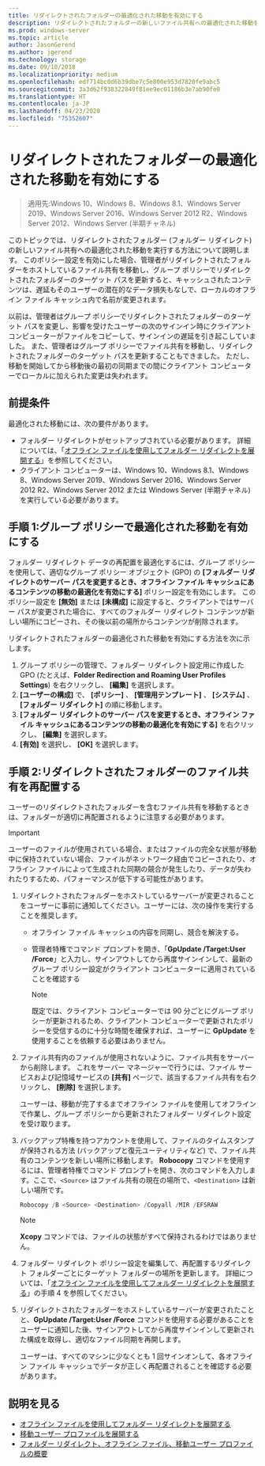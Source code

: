 ```yaml
---
title: リダイレクトされたフォルダーの最適化された移動を有効にする
description: リダイレクトされたフォルダーの新しいファイル共有への最適化された移動を実行する方法。
ms.prod: windows-server
ms.topic: article
author: JasonGerend
ms.author: jgerend
ms.technology: storage
ms.date: 09/10/2018
ms.localizationpriority: medium
ms.openlocfilehash: edf714bc0d6b39dbe7c5e800e953d7820fe9abc5
ms.sourcegitcommit: 3a3d62f938322849f81ee9ec01186b3e7ab90fe0
ms.translationtype: HT
ms.contentlocale: ja-JP
ms.lasthandoff: 04/23/2020
ms.locfileid: "75352607"
---
```

# <a name="enable-optimized-moves-of-redirected-folders"></a>リダイレクトされたフォルダーの最適化された移動を有効にする

>適用先:Windows 10、Windows 8、Windows 8.1、Windows Server 2019、Windows Server 2016、Windows Server 2012 R2、Windows Server 2012、Windows Server (半期チャネル)

このトピックでは、リダイレクトされたフォルダー (フォルダー リダイレクト) の新しいファイル共有への最適化された移動を実行する方法について説明します。 このポリシー設定を有効にした場合、管理者がリダイレクトされたフォルダーをホストしているファイル共有を移動し、グループ ポリシーでリダイレクトされたフォルダーのターゲット パスを更新すると、キャッシュされたコンテンツは、遅延もそのユーザーの潜在的なデータ損失もなしで、ローカルのオフライン ファイル キャッシュ内で名前が変更されます。

以前は、管理者はグループ ポリシーでリダイレクトされたフォルダーのターゲット パスを変更し、影響を受けたユーザーの次のサインイン時にクライアント コンピューターがファイルをコピーして、サインインの遅延を引き起こしていました。 また、管理者はグループ ポリシーでファイル共有を移動し、リダイレクトされたフォルダーのターゲット パスを更新することもできました。 ただし、移動を開始してから移動後の最初の同期までの間にクライアント コンピューターでローカルに加えられた変更は失われます。

## <a name="prerequisites"></a>前提条件

最適化された移動には、次の要件があります。

- フォルダー リダイレクトがセットアップされている必要があります。 詳細については、「[オフライン ファイルを使用してフォルダー リダイレクトを展開する](deploy-folder-redirection.md)」を参照してください。
- クライアント コンピューターは、Windows 10、Windows 8.1、Windows 8、Windows Server 2019、Windows Server 2016、Windows Server 2012 R2、Windows Server 2012 または Windows Server (半期チャネル) を実行している必要があります。

## <a name="step-1-enable-optimized-move-in-group-policy"></a>手順 1:グループ ポリシーで最適化された移動を有効にする

フォルダー リダイレクト データの再配置を最適化するには、グループ ポリシーを使用して、適切なグループ ポリシー オブジェクト (GPO) の **[フォルダー リダイレクトのサーバー パスを変更するとき、オフライン ファイル キャッシュにあるコンテンツの移動の最適化を有効にする]** ポリシー設定を有効にします。 このポリシー設定を **[無効]** または **[未構成]** に設定すると、クライアントではサーバー パスが変更された場合に、すべてのフォルダー リダイレクト コンテンツが新しい場所にコピーされ、その後以前の場所からコンテンツが削除されます。

リダイレクトされたフォルダーの最適化された移動を有効にする方法を次に示します。

1. グループ ポリシーの管理で、フォルダー リダイレクト設定用に作成した GPO (たとえば、**Folder Redirection and Roaming User Profiles Settings**) を右クリックし、 **[編集]** を選択します。
2. **[ユーザーの構成]** で、 **[ポリシー]** 、 **[管理用テンプレート]** 、 **[システム]** 、 **[フォルダー リダイレクト]** の順に移動します。
3. **[フォルダー リダイレクトのサーバー パスを変更するとき、オフライン ファイル キャッシュにあるコンテンツの移動の最適化を有効にする]** を右クリックし、 **[編集]** を選択します。
4. **[有効]** を選択し、 **[OK]** を選択します。

## <a name="step-2-relocate-the-file-share-for-redirected-folders"></a>手順 2:リダイレクトされたフォルダーのファイル共有を再配置する

ユーザーのリダイレクトされたフォルダーを含むファイル共有を移動するときは、フォルダーが適切に再配置されるように注意する必要があります。

>[!IMPORTANT]
>ユーザーのファイルが使用されている場合、またはファイルの完全な状態が移動中に保持されていない場合、ファイルがネットワーク経由でコピーされたり、オフライン ファイルによって生成された同期の競合が発生したり、データが失われたりするため、パフォーマンスが低下する可能性があります。

1. リダイレクトされたフォルダーをホストしているサーバーが変更されることをユーザーに事前に通知してください。ユーザーには、次の操作を実行することを推奨します。

      - オフライン ファイル キャッシュの内容を同期し、競合を解決する。
      - 管理者特権でコマンド プロンプトを開き、「**GpUpdate /Target:User /Force**」と入力し、サインアウトしてから再度サインインして、最新のグループ ポリシー設定がクライアント コンピューターに適用されていることを確認する

        >[!NOTE]
        >既定では、クライアント コンピューターでは 90 分ごとにグループ ポリシーが更新されるため、クライアント コンピューターで更新されたポリシーを受信するのに十分な時間を確保すれば、ユーザーに **GpUpdate** を使用することを依頼する必要はありません。
2. ファイル共有内のファイルが使用されないように、ファイル共有をサーバーから削除します。 これをサーバー マネージャーで行うには、ファイル サービスおよび記憶域サービスの **[共有]** ページで、該当するファイル共有を右クリックし、 **[削除]** を選択します。

    ユーザーは、移動が完了するまでオフライン ファイルを使用してオフラインで作業し、グループ ポリシーから更新されたフォルダー リダイレクト設定を受け取ります。

3. バックアップ特権を持つアカウントを使用して、ファイルのタイムスタンプが保持される方法 (バックアップと復元ユーティリティなど) で、ファイル共有のコンテンツを新しい場所に移動します。 **Robocopy** コマンドを使用するには、管理者特権でコマンド プロンプトを開き、次のコマンドを入力します。ここで、```<Source>``` はファイル共有の現在の場所で、```<Destination>``` は新しい場所です。

    ```PowerShell
    Robocopy /B <Source> <Destination> /Copyall /MIR /EFSRAW
    ```

    >[!NOTE]
    >**Xcopy** コマンドでは、ファイルの状態がすべて保持されるわけではありません。
4. フォルダー リダイレクト ポリシー設定を編集して、再配置するリダイレクト フォルダーごとにターゲット フォルダーの場所を更新します。 詳細については、「[オフライン ファイルを使用してフォルダー リダイレクトを展開する](deploy-folder-redirection.md)」の手順 4 を参照してください。
5. リダイレクトされたフォルダーをホストしているサーバーが変更されたことと、**GpUpdate /Target:User /Force** コマンドを使用する必要があることをユーザーに通知した後、サインアウトしてから再度サインインして更新された構成を取得し、適切なファイル同期を再開します。

    ユーザーは、すべてのマシンに少なくとも 1 回サインオンして、各オフライン ファイル キャッシュでデータが正しく再配置されることを確認する必要があります。

## <a name="more-information"></a>説明を見る

* [オフライン ファイルを使用してフォルダー リダイレクトを展開する](deploy-folder-redirection.md)
* [移動ユーザー プロファイルを展開する](deploy-roaming-user-profiles.md)
* [フォルダー リダイレクト、オフライン ファイル、移動ユーザー プロファイルの概要](folder-redirection-rup-overview.md)